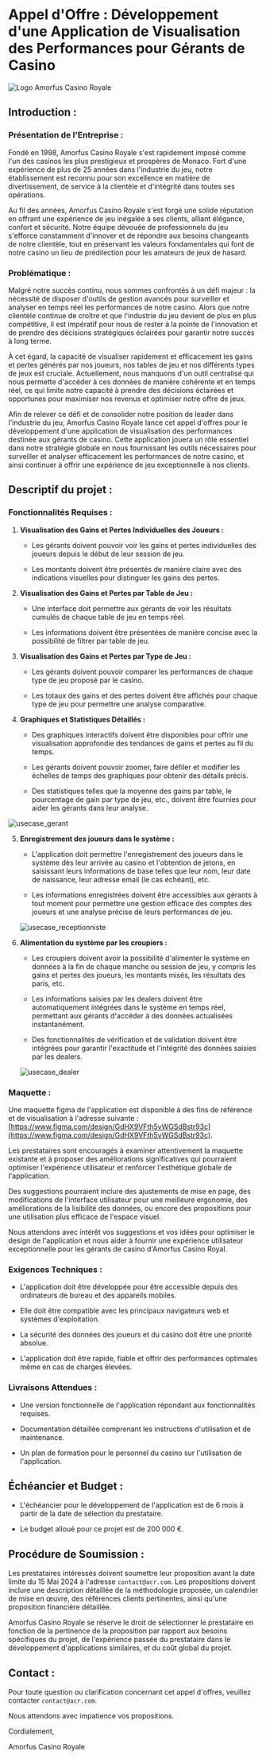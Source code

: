 # **Appel d'Offre : Développement d'une Application de Visualisation des Performances pour Gérants de Casino**

![Logo Amorfus Casino Royale](ACR_logo.png)

## **Introduction** :  

### Présentation de l'Entreprise :

Fondé en 1998, Amorfus Casino Royale s'est rapidement imposé comme l'un des casinos les plus prestigieux et prospères de Monaco. Fort d'une expérience de plus de 25 années dans l'industrie du jeu, notre établissement est reconnu pour son excellence en matière de divertissement, de service à la clientèle et d'intégrité dans toutes ses opérations.

Au fil des années, Amorfus Casino Royale s'est forgé une solide réputation en offrant une expérience de jeu inégalée à ses clients, alliant élégance, confort et sécurité. Notre équipe dévouée de professionnels du jeu s'efforce constamment d'innover et de répondre aux besoins changeants de notre clientèle, tout en préservant les valeurs fondamentales qui font de notre casino un lieu de prédilection pour les amateurs de jeux de hasard.

### Problématique :

Malgré notre succès continu, nous sommes confrontés à un défi majeur : la nécessité de disposer d'outils de gestion avancés pour surveiller et analyser en temps réel les performances de notre casino. Alors que notre clientèle continue de croître et que l'industrie du jeu devient de plus en plus compétitive, il est impératif pour nous de rester à la pointe de l'innovation et de prendre des décisions stratégiques éclairées pour garantir notre succès à long terme.

À cet égard, la capacité de visualiser rapidement et efficacement les gains et pertes générés par nos joueurs, nos tables de jeu et nos différents types de jeux est cruciale. Actuellement, nous manquons d'un outil centralisé qui nous permette d'accéder à ces données de manière cohérente et en temps réel, ce qui limite notre capacité à prendre des décisions éclairées et opportunes pour maximiser nos revenus et optimiser notre offre de jeux.

Afin de relever ce défi et de consolider notre position de leader dans l'industrie du jeu, Amorfus Casino Royale lance cet appel d'offres pour le développement d'une application de visualisation des performances destinée aux gérants de casino. Cette application jouera un rôle essentiel dans notre stratégie globale en nous fournissant les outils nécessaires pour surveiller et analyser efficacement les performances de notre casino, et ainsi continuer à offrir une expérience de jeu exceptionnelle à nos clients.

## **Descriptif du projet :**

### **Fonctionnalités Requises :**

1. **Visualisation des Gains et Pertes Individuelles des Joueurs :**

   - Les gérants doivent pouvoir voir les gains et pertes individuelles des joueurs depuis le début de leur session de jeu.

   - Les montants doivent être présentés de manière claire avec des indications visuelles pour distinguer les gains des pertes.

2. **Visualisation des Gains et Pertes par Table de Jeu :**
   - Une interface doit permettre aux gérants de voir les résultats cumulés de chaque table de jeu en temps réel.

   - Les informations doivent être présentées de manière concise avec la possibilité de filtrer par table de jeu.

3. **Visualisation des Gains et Pertes par Type de Jeu :**
   - Les gérants doivent pouvoir comparer les performances de chaque type de jeu proposé par le casino.

   - Les totaux des gains et des pertes doivent être affichés pour chaque type de jeu pour permettre une analyse comparative.

4. **Graphiques et Statistiques Détaillés :**
   - Des graphiques interactifs doivent être disponibles pour offrir une visualisation approfondie des tendances de gains et pertes au fil du temps.

   - Les gérants doivent pouvoir zoomer, faire défiler et modifier les échelles de temps des graphiques pour obtenir des détails précis.

   - Des statistiques telles que la moyenne des gains par table, le pourcentage de gain par type de jeu, etc., doivent être fournies pour aider les gérants dans leur analyse.
	
![usecase_gerant](usecase_gerant.png)

5. **Enregistrement des joueurs dans le système :**

	- L'application doit permettre l'enregistrement des joueurs dans le système dès leur arrivée au casino et l'obtention de jetons, en saisissant leurs informations de base telles que leur nom, leur date de naissance, leur adresse email (le cas échéant), etc.
	
	- Les informations enregistrées doivent être accessibles aux gérants à tout moment pour permettre une gestion efficace des comptes des joueurs et une analyse précise de leurs performances de jeu.

	![usecase_receptionniste](usecase_receptionniste.png)

6. **Alimentation du système par les croupiers :**

	- Les croupiers doivent avoir la possibilité d'alimenter le système en données à la fin de chaque manche ou session de jeu, y compris les gains et pertes des joueurs, les montants misés, les résultats des paris, etc.
	
	- Les informations saisies par les dealers doivent être automatiquement intégrées dans le système en temps réel, permettant aux gérants d'accéder à des données actualisées instantanément.

	- Des fonctionnalités de vérification et de validation doivent être intégrées pour garantir l'exactitude et l'intégrité des données saisies par les dealers.

	![usecase_dealer](usecase_dealer.png)

### **Maquette :**

Une maquette figma de l'application est disponible à des fins de référence et de visualisation à l'adresse suivante : [https://www.figma.com/design/GdHX9VFth5vWGSdBstr93c](https://www.figma.com/design/GdHX9VFth5vWGSdBstr93c).

Les prestataires sont encouragés à examiner attentivement la maquette existante et à proposer des améliorations significatives qui pourraient optimiser l'expérience utilisateur et renforcer l'esthétique globale de l'application. 

Des suggestions pourraient inclure des ajustements de mise en page, des modifications de l'interface utilisateur pour une meilleure ergonomie, des améliorations de la lisibilité des données, ou encore des propositions pour une utilisation plus efficace de l'espace visuel.

Nous attendons avec intérêt vos suggestions et vos idées pour optimiser le design de l'application et nous aider à fournir une expérience utilisateur exceptionnelle pour les gérants de casino d'Amorfus Casino Royal.


### **Exigences Techniques :**

- L'application doit être développée pour être accessible depuis des ordinateurs de bureau et des appareils mobiles.

- Elle doit être compatible avec les principaux navigateurs web et systèmes d'exploitation.

- La sécurité des données des joueurs et du casino doit être une priorité absolue.

- L'application doit être rapide, fiable et offrir des performances optimales même en cas de charges élevées.

### **Livraisons Attendues :**

- Une version fonctionnelle de l'application répondant aux fonctionnalités requises.

- Documentation détaillée comprenant les instructions d'utilisation et de maintenance.

- Un plan de formation pour le personnel du casino sur l'utilisation de l'application.

## **Échéancier et Budget :**

- L'échéancier pour le développement de l'application est de 6 mois à partir de la date de sélection du prestataire.

- Le budget alloué pour ce projet est de 200 000 €.

## **Procédure de Soumission :**

Les prestataires intéressés doivent soumettre leur proposition avant la date limite du 15 Mai 2024 à l'adresse `contact@acr.com`. Les propositions doivent inclure une description détaillée de la méthodologie proposée, un calendrier de mise en œuvre, des références clients pertinentes, ainsi qu'une proposition financière détaillée.

Amorfus Casino Royale se réserve le droit de sélectionner le prestataire en fonction de la pertinence de la proposition par rapport aux besoins spécifiques du projet, de l'expérience passée du prestataire dans le développement d'applications similaires, et du coût global du projet.

## **Contact :**

Pour toute question ou clarification concernant cet appel d'offres, veuillez contacter `contact@acr.com`.

Nous attendons avec impatience vos propositions.

Cordialement,

Amorfus Casino Royale